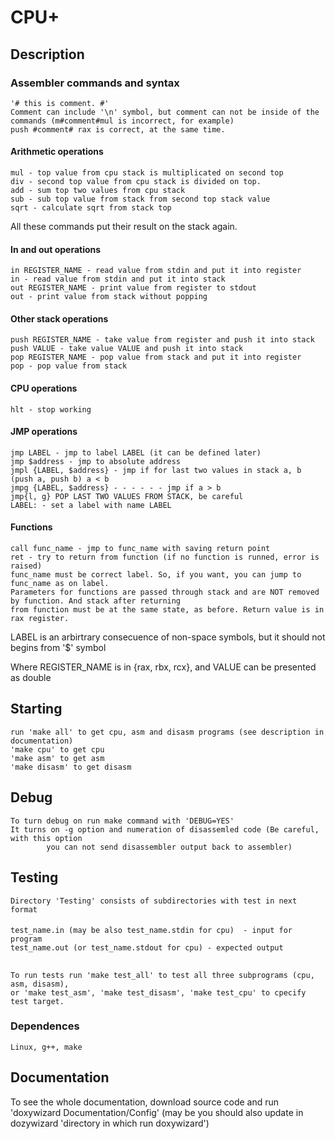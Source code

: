 # CPU+

## Description
### Assembler commands and syntax
    '# this is comment. #'
    Comment can include '\n' symbol, but comment can not be inside of the commands (m#comment#mul is incorrect, for example)
    push #comment# rax is correct, at the same time.

#### Arithmetic operations
    mul - top value from cpu stack is multiplicated on second top
    div - second top value from cpu stack is divided on top.
    add - sum top two values from cpu stack
    sub - sub top value from stack from second top stack value
    sqrt - calculate sqrt from stack top
All these commands put their result on the stack again.
#### In and out operations
    in REGISTER_NAME - read value from stdin and put it into register
    in - read value from stdin and put it into stack
    out REGISTER_NAME - print value from register to stdout
    out - print value from stack without popping
#### Other stack operations
    push REGISTER_NAME - take value from register and push it into stack
    push VALUE - take value VALUE and push it into stack
    pop REGISTER_NAME - pop value from stack and put it into register
    pop - pop value from stack
#### CPU operations
    hlt - stop working
#### JMP operations
    jmp LABEL - jmp to label LABEL (it can be defined later)
    jmp $address - jmp to absolute address
    jmpl {LABEL, $address} - jmp if for last two values in stack a, b (push a, push b) a < b
    jmpg {LABEL, $address} - - - - - - jmp if a > b
    jmp{l, g} POP LAST TWO VALUES FROM STACK, be careful
    LABEL: - set a label with name LABEL
#### Functions
    call func_name - jmp to func_name with saving return point
    ret - try to return from function (if no function is runned, error is raised)
    func_name must be correct label. So, if you want, you can jump to func_name as on label.
    Parameters for functions are passed through stack and are NOT removed by function. And stack after returning
    from function must be at the same state, as before. Return value is in rax register.

LABEL is an arbirtrary consecuence of non-space symbols, but it should not begins from '$' symbol

Where REGISTER_NAME is in {rax, rbx, rcx}, and VALUE can be presented as double

## Starting
    run 'make all' to get cpu, asm and disasm programs (see description in documentation)
    'make cpu' to get cpu
    'make asm' to get asm
    'make disasm' to get disasm
## Debug
    To turn debug on run make command with 'DEBUG=YES'
    It turns on -g option and numeration of disassemled code (Be careful, with this option 
            you can not send disassembler output back to assembler)
## Testing
    Directory 'Testing' consists of subdirectories with test in next format
####
    test_name.in (may be also test_name.stdin for cpu)  - input for program
    test_name.out (or test_name.stdout for cpu) - expected output
##
    To run tests run 'make test_all' to test all three subprograms (cpu, asm, disasm),
    or 'make test_asm', 'make test_disasm', 'make test_cpu' to cpecify test target.

### Dependences
    Linux, g++, make

## Documentation
To see the whole documentation, download source code and run 'doxywizard Documentation/Config'
(may be you should also update in dozywizard 'directory in which run doxywizard')
